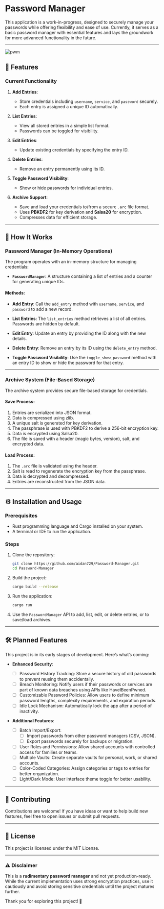 # Password Manager

This application is a work-in-progress, designed to securely manage your passwords while offering flexibility and ease of use. Currently, it serves as a basic password manager with essential features and lays the groundwork for more advanced functionality in the future.

---

![pwm](https://github.com/user-attachments/assets/b5b2ea5b-fe0c-414d-b587-1cba70fbf0da)

## 🚀 Features

### Current Functionality

1. **Add Entries**:
    
    - Store credentials including `username`, `service`, and `password` securely.
    - Each entry is assigned a unique ID automatically.
2. **List Entries**:
    
    - View all stored entries in a simple list format.
    - Passwords can be toggled for visibility.
3. **Edit Entries**:
    
    - Update existing credentials by specifying the entry ID.
4. **Delete Entries**:
    
    - Remove an entry permanently using its ID.
5. **Toggle Password Visibility**:
    
    - Show or hide passwords for individual entries.
6. **Archive Support**:
    
    - Save and load your credentials to/from a secure `.arc` file format.
    - Uses **PBKDF2** for key derivation and **Salsa20** for encryption.
    - Compresses data for efficient storage.

---

## 📖 How It Works

### Password Manager (In-Memory Operations)

The program operates with an in-memory structure for managing credentials:

- **`PasswordManager`**: A structure containing a list of entries and a counter for generating unique IDs.

#### Methods:

- **Add Entry**: Call the `add_entry` method with `username`, `service`, and `password` to add a new record.
    
- **List Entries**: The `list_entries` method retrieves a list of all entries. Passwords are hidden by default.
    
- **Edit Entry**: Update an entry by providing the ID along with the new details.
    
- **Delete Entry**: Remove an entry by its ID using the `delete_entry` method.
    
- **Toggle Password Visibility**: Use the `toggle_show_password` method with an entry ID to show or hide the password for that entry.
    

---

### Archive System (File-Based Storage)

The archive system provides secure file-based storage for credentials.

#### Save Process:

1. Entries are serialized into JSON format.
2. Data is compressed using zlib.
3. A unique salt is generated for key derivation.
4. The passphrase is used with PBKDF2 to derive a 256-bit encryption key.
5. Data is encrypted using Salsa20.
6. The file is saved with a header (magic bytes, version), salt, and encrypted data.

#### Load Process:

1. The `.arc` file is validated using the header.
2. Salt is read to regenerate the encryption key from the passphrase.
3. Data is decrypted and decompressed.
4. Entries are reconstructed from the JSON data.

---

## ⚙️ Installation and Usage

### Prerequisites

- Rust programming language and Cargo installed on your system.
- A terminal or IDE to run the application.

### Steps

1. Clone the repository:
    
    ```bash
    git clone https://github.com/aidan729/Password-Manager.git
    cd Password-Manager
    ```
    
2. Build the project:
    
    ```bash
    cargo build --release
    ```
    
3. Run the application:
    
    ```bash
    cargo run
    ```
    
4. Use the `PasswordManager` API to add, list, edit, or delete entries, or to save/load archives.
    

---

## 🛠️ Planned Features

This project is in its early stages of development. Here’s what’s coming:

- **Enhanced Security**:
    
    - [ ] Password History Tracking: Store a secure history of old passwords to prevent reusing them accidentally.
    - [ ] Breach Monitoring: Notify users if their passwords or services are part of known data breaches using APIs like HaveIBeenPwned.
    - [ ] Customizable Password Policies: Allow users to define minimum password lengths, complexity requirements, and expiration periods.
    - [ ] Idle Lock Mechanism: Automatically lock the app after a period of inactivity.
- **Additional Features**:
    
    - [ ] Batch Import/Export:
        - [ ] Import passwords from other password managers (CSV, JSON).
        - [ ] Export passwords securely for backups or migration.
    - [ ] User Roles and Permissions: Allow shared accounts with controlled access for families or teams.
    - [ ] Multiple Vaults: Create separate vaults for personal, work, or shared accounts.
    - [ ] Color-Coded Categories: Assign categories or tags to entries for better organization.
    - [ ] Light/Dark Mode: User interface theme toggle for better usability.

---

## 🤝 Contributing

Contributions are welcome! If you have ideas or want to help build new features, feel free to open issues or submit pull requests.

---

## 📜 License

This project is licensed under the MIT License.

---

### ⚠️ Disclaimer

This is a **rudimentary password manager** and not yet production-ready. While the current implementation uses strong encryption practices, use it cautiously and avoid storing sensitive credentials until the project matures further.

Thank you for exploring this project! 🚀
